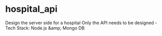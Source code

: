 # hospital_api
Design the server side for a hospital Only the API needs to be designed - Tech Stack: Node.js &amp;amp; Mongo DB
